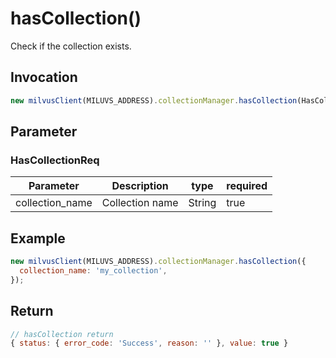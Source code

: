 # hasCollection()
Check if the collection exists.

## Invocation 
```javascript
new milvusClient(MILUVS_ADDRESS).collectionManager.hasCollection(HasCollectionReq);
```

## Parameter
### HasCollectionReq
| Parameter       | Description     | type   | required |
| --------------- | --------------- | ------ | -------- |
| collection_name | Collection name | String | true     |

## Example
```javascript
new milvusClient(MILUVS_ADDRESS).collectionManager.hasCollection({
  collection_name: 'my_collection',
});
```

## Return
```javascript
// hasCollection return
{ status: { error_code: 'Success', reason: '' }, value: true }
```
